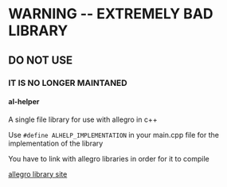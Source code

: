 # WARNING -- EXTREMELY BAD LIBRARY
## DO NOT USE
### IT IS NO LONGER MAINTANED


#### al-helper
A single file library for use with allegro in c++

Use `#define ALHELP_IMPLEMENTATION` in your main.cpp file for the implementation of the library

You have to link with allegro libraries in order for it to compile

[allegro library site](http://liballeg.org)
